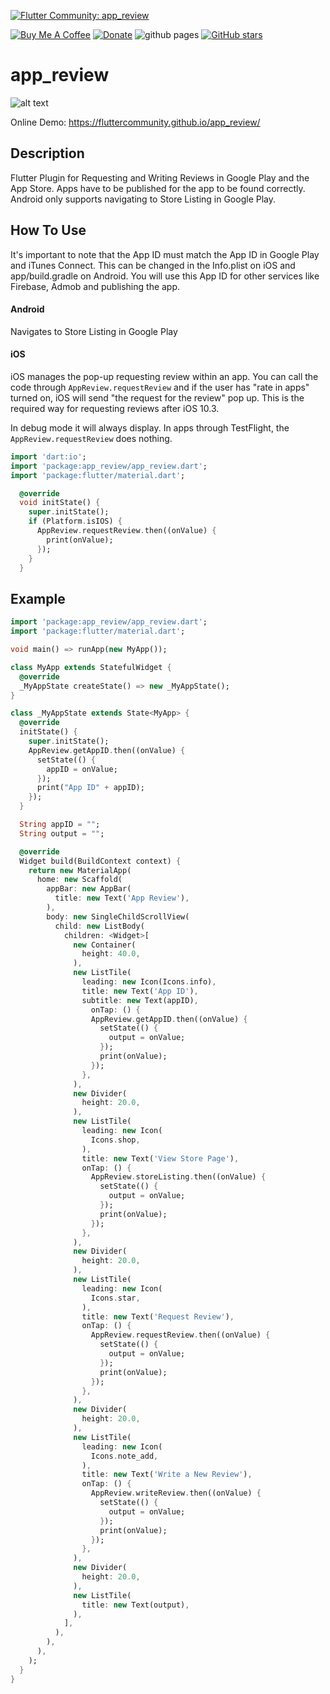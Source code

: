[![Flutter Community: app_review](https://fluttercommunity.dev/_github/header/app_review)](https://github.com/fluttercommunity/community)

[![Buy Me A Coffee](https://img.shields.io/badge/Donate-Buy%20Me%20A%20Coffee-yellow.svg)](https://www.buymeacoffee.com/rodydavis)
[![Donate](https://img.shields.io/badge/Donate-PayPal-green.svg)](https://www.paypal.com/cgi-bin/webscr?cmd=_s-xclick&hosted_button_id=WSH3GVC49GNNJ)
![github pages](https://github.com/fluttercommunity/app_review/workflows/github%20pages/badge.svg)
[![GitHub stars](https://img.shields.io/github/stars/fluttercommunity/app_review?color=blue)](https://github.com/fluttercommunity/app_review)

# app_review

![alt text](https://github.com/fluttercommunity/app_review/blob/master/screenshots/IMG_0024.PNG)

Online Demo: https://fluttercommunity.github.io/app_review/

## Description
Flutter Plugin for Requesting and Writing Reviews in Google Play and the App Store. Apps have to be published for the app to be found correctly. Android only supports navigating to Store Listing in Google Play.

## How To Use
It's important to note that the App ID must match the App ID in Google Play and iTunes Connect. This can be changed in the Info.plist on iOS and app/build.gradle on Android. You will use this App ID for other services like Firebase, Admob and publishing the app. 

#### Android
Navigates to Store Listing in Google Play

#### iOS
iOS manages the pop-up requesting review within an app. You can call the code through `AppReview.requestReview` and if the user has "rate in apps" turned on, iOS will send "the request for the review" pop up. This is the required way for requesting reviews after iOS 10.3.

In debug mode it will always display. In apps through TestFlight, the `AppReview.requestReview` does nothing.

``` dart
import 'dart:io';
import 'package:app_review/app_review.dart';
import 'package:flutter/material.dart';

  @override
  void initState() {
    super.initState();
    if (Platform.isIOS) {
      AppReview.requestReview.then((onValue) {
        print(onValue);
      });
    }
  }
```

## Example

``` dart
import 'package:app_review/app_review.dart';
import 'package:flutter/material.dart';

void main() => runApp(new MyApp());

class MyApp extends StatefulWidget {
  @override
  _MyAppState createState() => new _MyAppState();
}

class _MyAppState extends State<MyApp> {
  @override
  initState() {
    super.initState();
    AppReview.getAppID.then((onValue) {
      setState(() {
        appID = onValue;
      });
      print("App ID" + appID);
    });
  }

  String appID = "";
  String output = "";

  @override
  Widget build(BuildContext context) {
    return new MaterialApp(
      home: new Scaffold(
        appBar: new AppBar(
          title: new Text('App Review'),
        ),
        body: new SingleChildScrollView(
          child: new ListBody(
            children: <Widget>[
              new Container(
                height: 40.0,
              ),
              new ListTile(
                leading: new Icon(Icons.info),
                title: new Text('App ID'),
                subtitle: new Text(appID),
                  onTap: () {
                  AppReview.getAppID.then((onValue) {
                    setState(() {
                      output = onValue;
                    });
                    print(onValue);
                  });
                },
              ),
              new Divider(
                height: 20.0,
              ),
              new ListTile(
                leading: new Icon(
                  Icons.shop,
                ),
                title: new Text('View Store Page'),
                onTap: () {
                  AppReview.storeListing.then((onValue) {
                    setState(() {
                      output = onValue;
                    });
                    print(onValue);
                  });
                },
              ),
              new Divider(
                height: 20.0,
              ),
              new ListTile(
                leading: new Icon(
                  Icons.star,
                ),
                title: new Text('Request Review'),
                onTap: () {
                  AppReview.requestReview.then((onValue) {
                    setState(() {
                      output = onValue;
                    });
                    print(onValue);
                  });
                },
              ),
              new Divider(
                height: 20.0,
              ),
              new ListTile(
                leading: new Icon(
                  Icons.note_add,
                ),
                title: new Text('Write a New Review'),
                onTap: () {
                  AppReview.writeReview.then((onValue) {
                    setState(() {
                      output = onValue;
                    });
                    print(onValue);
                  });
                },
              ),
              new Divider(
                height: 20.0,
              ),
              new ListTile(
                title: new Text(output),
              ),
            ],
          ),
        ),
      ),
    );
  }
}

```
